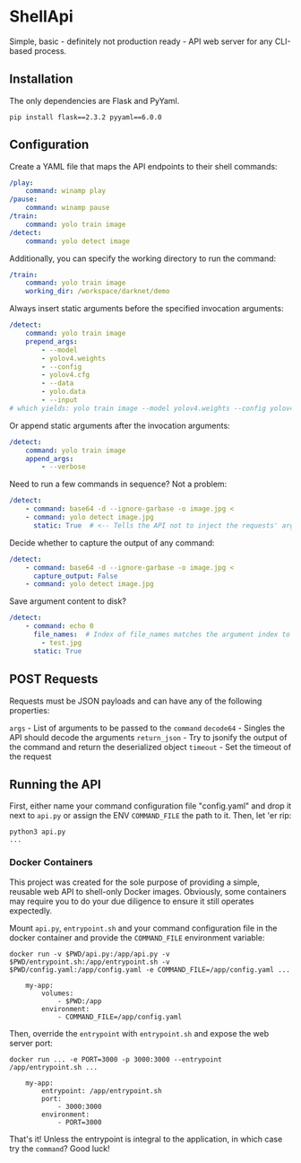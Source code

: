 # ShellApi

Simple, basic - definitely not production ready - API web server for any CLI-based process.

## Installation

The only dependencies are Flask and PyYaml.

```shell
pip install flask==2.3.2 pyyaml==6.0.0
```

## Configuration

Create a YAML file that maps the API endpoints to their shell commands:

```yaml
/play:
    command: winamp play
/pause:
    command: winamp pause
/train:
    command: yolo train image
/detect:
    command: yolo detect image
```

Additionally, you can specify the working directory to run the command:

```yaml
/train:
    command: yolo train image
    working_dir: /workspace/darknet/demo
```

Always insert static arguments before the specified invocation arguments:

```yaml
/detect:
    command: yolo train image
    prepend_args:
        - --model
        - yolov4.weights
        - --config
        - yolov4.cfg
        - --data
        - yolo.data
        - --input
# which yields: yolo train image --model yolov4.weights --config yolov4.cfg --data yolo.data --input $args
```

Or append static arguments after the invocation arguments:

```yaml
/detect:
    command: yolo train image
    append_args:
        - --verbose
```

Need to run a few commands in sequence? Not a problem:

```yaml
/detect:
    - command: base64 -d --ignore-garbase -o image.jpg <
    - command: yolo detect image.jpg
      static: True  # <-- Tells the API not to inject the requests' arguments
```

Decide whether to capture the output of any command:

```yaml
/detect:
    - command: base64 -d --ignore-garbase -o image.jpg <
      capture_output: False
    - command: yolo detect image.jpg
```

Save argument content to disk?

```yaml
/detect:
    - command: echo 0
      file_names:  # Index of file_names matches the argument index to be written
        - test.jpg
      static: True
```

## POST Requests

Requests must be JSON payloads and can have any of the following properties:

`args` - List of arguments to be passed to the `command`
`decode64` - Singles the API should decode the arguments
`return_json` - Try to jsonify the output of the command and return the deserialized object
`timeout` - Set the timeout of the request


## Running the API

First, either name your command configuration file "config.yaml" and drop it next to `api.py` or assign the ENV `COMMAND_FILE` the path to it. Then, let 'er rip:

```
python3 api.py
...
```

### Docker Containers

This project was created for the sole purpose of providing a simple, reusable web API to shell-only Docker images. Obviously, some containers may require you to do your due diligence to ensure it still operates expectedly.

Mount `api.py`, `entrypoint.sh` and your command configuration file in the docker container and provide the `COMMAND_FILE` environment variable:

```shell
docker run -v $PWD/api.py:/app/api.py -v $PWD/entrypoint.sh:/app/entrypoint.sh -v $PWD/config.yaml:/app/config.yaml -e COMMAND_FILE=/app/config.yaml ...
```

```docker-compose
    my-app:
        volumes:
            - $PWD:/app
        environment:
            - COMMAND_FILE=/app/config.yaml
```

Then, override the `entrypoint` with `entrypoint.sh` and expose the web server port:

```shell
docker run ... -e PORT=3000 -p 3000:3000 --entrypoint /app/entrypoint.sh ...
```

```docker-compose
    my-app:
        entrypoint: /app/entrypoint.sh
        port:
            - 3000:3000
        environment:
            - PORT=3000
```

That's it! Unless the entrypoint is integral to the application, in which case try the `command`? Good luck!